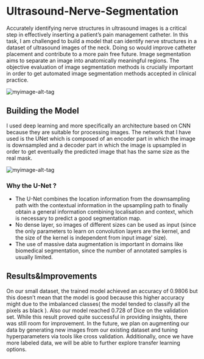 
# Ultrasound-Nerve-Segmentation

Accurately identifying nerve structures in ultrasound images is a critical step in effectively inserting a patient’s pain management catheter. In this task, I am challenged to build a model that can identify nerve structures in a dataset of ultrasound images of the neck. Doing so would improve catheter placement and contribute to a more pain free future. Image segmentation aims to separate an image into anatomically meaningful regions. The objective evaluation of image segmentation methods is crucially important in order to get automated image segmentation methods accepted in clinical practice.

![myimage-alt-tag](https://raghakot.github.io/images/ultrasound/example.jpg)

## Building the Model

I used deep learning and more specifically an architecture based on CNN because they are suitable for processing images.
The network that I have used is the UNet which is composed of an encoder part in which the image is downsampled and a decoder part in which the image is upsampled in order to get eventually the predicted image that has the same size as the real mask.

![myimage-alt-tag](https://lmb.informatik.uni-freiburg.de/people/ronneber/u-net/u-net-architecture.png)

### Why the U-Net ?
* The U-Net combines the location information from the downsampling path with the contextual information in 
the upsampling path to finally obtain a general information combining localisation and context, which is necessary to predict a good segmentation map.
* No dense layer, so images of different sizes can be used as input (since the only parameters to learn on convolution layers are the kernel, and the size of the kernel is independent from input image’ size).
* The use of massive data augmentation is important in domains like biomedical segmentation, since the number of annotated samples is usually limited.

## Results&Improvements

On our small dataset, the trained model achieved an accuracy of 0.9806 but this doesn’t mean that the model is good because this higher accuracy might due to the imbalanced classes( the model tended to classify all the pixels as black ).
Also our model reached 0.728 of Dice on the validation set. While this result proved quite successful in providing insights, there was still room for improvement.
In the future, we plan on augmenting our data by generating new images from our existing dataset and tuning hyperparameters via tools like cross validation. Additionally, once we have more labeled data, we will be able to further explore transfer learning options.
